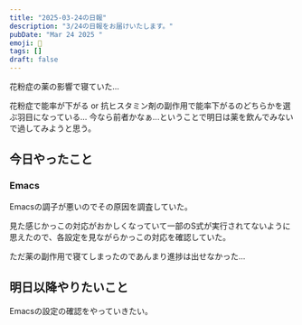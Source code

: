 ```yaml
---
title: "2025-03-24の日報"
description: "3/24の日報をお届けいたします。"
pubDate: "Mar 24 2025 "
emoji: 🦊
tags: []
draft: false
---
```


花粉症の薬の影響で寝ていた...

花粉症で能率が下がる or
抗ヒスタミン剤の副作用で能率下がるのどちらかを選ぶ羽目になっている...
今なら前者かなぁ...ということで明日は薬を飲んでみないで過してみようと思う。

## 今日やったこと

### Emacs

Emacsの調子が悪いのでその原因を調査していた。

見た感じかっこの対応がおかしくなっていて一部のS式が実行されてないように思えたので、各設定を見ながらかっこの対応を確認していた。

ただ薬の副作用で寝てしまったのであんまり進捗は出せなかった...

## 明日以降やりたいこと

Emacsの設定の確認をやっていきたい。
